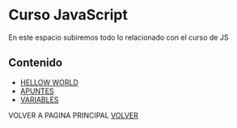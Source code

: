 # Curso JavaScript

En este espacio subiremos todo lo relacionado con el curso de JS

## Contenido

- [HELLOW WORLD](hellow_world.html)
- [APUNTES](apuntes.html)
- [VARIABLES](variables.html)

VOLVER A PAGINA PRINCIPAL [VOLVER](https://juandagalo98.github.io/Curso_JavaScript/)